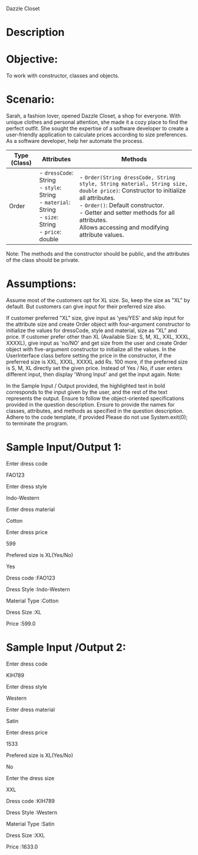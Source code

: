 Dazzle Closet
# Description

# Objective:

To work with constructor, classes and objects.

# Scenario:

Sarah, a fashion lover, opened Dazzle Closet, a shop for everyone. With unique clothes and personal attention, she made it a cozy place to find the perfect outfit. She sought the expertise of a software developer to create a user-friendly application to calculate prices according to size preferences. As a software developer, help her automate the process.

| Type (Class)  | Attributes          | Methods                                                                 |
|---------------|---------------------|-------------------------------------------------------------------------|
| Order         | - `dressCode`: String<br>- `style`: String<br>- `material`: String<br>- `size`: String<br>- `price`: double | - `Order(String dressCode, String style, String material, String size, double price)`: Constructor to initialize all attributes.<br>- `Order()`: Default constructor.<br>- Getter and setter methods for all attributes.<br>Allows accessing and modifying attribute values. |


Note: The methods and the constructor should be public, and the attributes of the class should be private. 


# Assumptions:

Assume most of the customers opt for XL size. So, keep the size as "XL" by default. But customers can give input for their preferred size also.

If customer preferred "XL" size, give input as 'yes/YES' and skip input for the attribute size and create Order object with four-argument constructor to initialize the values for dressCode, style and material, size as "XL" and price.
If customer prefer other than XL (Available Size: S, M, XL, XXL, XXXL, XXXXL), give input as 'no/NO' and get size from the user and create Order object with five-argument constructor to initialize all the values. 
In the UserInterface class before setting the price in the constructor, if the preferred size is XXL, XXXL, XXXXL add Rs. 100 more, if the preferred size is S, M, XL directly set the given price.
Instead of Yes / No, if user enters different input, then display 'Wrong Input' and get the input again.
Note: 

In the Sample Input / Output provided, the highlighted text in bold corresponds to the input given by the user, and the rest of the text represents the output. 
Ensure to follow the object-oriented specifications provided in the question description. 
Ensure to provide the names for classes, attributes, and methods as specified in the question description. 
Adhere to the code template, if provided 
Please do not use System.exit(0); to terminate the program.


# Sample Input/Output 1:

Enter dress code

FAO123

Enter dress style

Indo-Western

Enter dress material

Cotton

Enter dress price

599

Prefered size is XL(Yes/No)

Yes

Dress code :FAO123

Dress Style :Indo-Western

Material Type :Cotton

Dress Size :XL

Price :599.0

 

# Sample Input /Output 2:

Enter dress code

KIH789

Enter dress style

Western

Enter dress material

Satin

Enter dress price

1533

Prefered size is XL(Yes/No)

No

Enter the dress size

XXL

Dress code :KIH789

Dress Style :Western

Material Type :Satin

Dress Size :XXL

Price :1633.0
